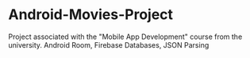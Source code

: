 # Android-Movies-Project
Project associated with the "Mobile App Development" course from the university.
Android Room, Firebase Databases, JSON Parsing
